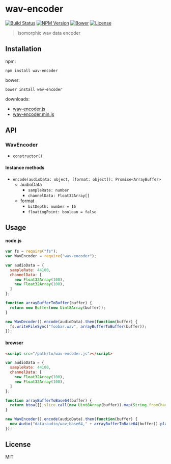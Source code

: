 # wav-encoder
[![Build Status](http://img.shields.io/travis/mohayonao/wav-encoder.svg?style=flat-square)](https://travis-ci.org/mohayonao/wav-encoder)
[![NPM Version](http://img.shields.io/npm/v/wav-encoder.svg?style=flat-square)](https://www.npmjs.org/package/wav-encoder)
[![Bower](http://img.shields.io/bower/v/wav-encoder.svg?style=flat-square)](http://bower.io/search/?q=wav-encoder)
[![License](http://img.shields.io/badge/license-MIT-brightgreen.svg?style=flat-square)](http://mohayonao.mit-license.org/)

> isomorphic wav data encoder

## Installation

npm:

```
npm install wav-encoder
```

bower:

```
bower install wav-encoder
```

downloads:

- [wav-encoder.js](https://raw.githubusercontent.com/mohayonao/wav-encoder/master/build/wav-encoder.js)
- [wav-encoder.min.js](https://raw.githubusercontent.com/mohayonao/wav-encoder/master/build/wav-encoder.min.js)

## API
### WavEncoder
- `constructor()`

#### Instance methods
- `encode(audioData: object, [format: object]): Promise<ArrayBuffer>`
  - audioData
    - `sampleRate: number`
    - `channelData: Float32Array[]`
  - format
    - `bitDepth: number = 16`
    - `floatingPoint: boolean = false`

## Usage

#### node.js

```js
var fs = require("fs");
var WavEncoder = require("wav-encoder");

var audioData = {
  sampleRate: 44100,
  channelData: [
    new Float32Array(100),
    new Float32Array(100),
  ]
};

function arrayBufferToBuffer(buffer) {
  return new Buffer(new Uint8Array(buffer));
}

new WavDecoder().encode(audioData).then(function(buffer) {
  fs.writeFileSync("foobar.wav", arrayBufferToBuffer(buffer));
});
```

#### browser

```html
<script src="/path/to/wav-encoder.js"></script>
```

```js
var audioData = {
  sampleRate: 44100,
  channelData: [
    new Float32Array(100),
    new Float32Array(100),
  ]
};

function arrayBufferToBase64(buffer) {
  return btoa([].slice.call(new Uint8Array(buffer)).map(String.fromCharCode).join(""));
}

new WavEncoder().encode(audioData).then(function(buffer) {
  new Audio("data:audio/wav;base64," + arrayBufferToBase64(buffer)).play();
});
```

## License
MIT
